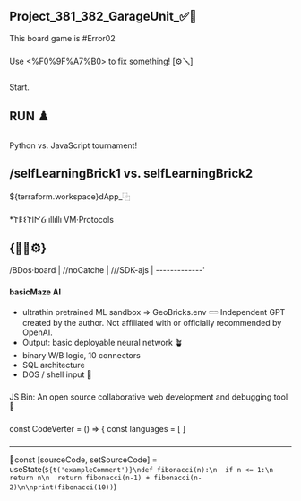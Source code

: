 ## Project_381_382_GarageUnit_✅🐸
This board game is #Error02
###
Use <%F0%9F%A7%B0> to fix something! [⚙️🪛]
###
Start.
## RUN ♟️
###
Python vs. JavaScript tournament!
###
/selfLearningBrick1 vs. 
selfLearningBrick2
-----------------------------
${terraform.workspace}dApp_⿻
###
*𐌕𐌄𐌔𐌕𐌉𐌍Ᏽ ıllıllı VM·Protocols
##
##
{🦾🔁⚙️}
--------------
/BDos·board  |
//noCatche   |
///SDK-ajs   |
-------------'
###
###
__basicMaze AI__
*  ultrathin pretrained ML sandbox => GeoBricks.env 𓏠 Independent GPT created by the author. Not affiliated with or officially recommended by OpenAI.
*  Output: basic deployable neural network 🪴
*  binary W/B logic, 10 connectors
*  SQL architecture
*  DOS / shell input 💉
###
###
JS Bin: 
An open source collaborative web development and debugging tool🚯
###
###
const CodeVerter = () => {
  const languages = [ ]
###
###
----------------------------------
🪮const [sourceCode, setSourceCode] = useState(`${t('exampleComment')}\ndef fibonacci(n):\n  if n <= 1:\n  return n\n  return fibonacci(n-1) + fibonacci(n-2)\n\nprint(fibonacci(10))`)

